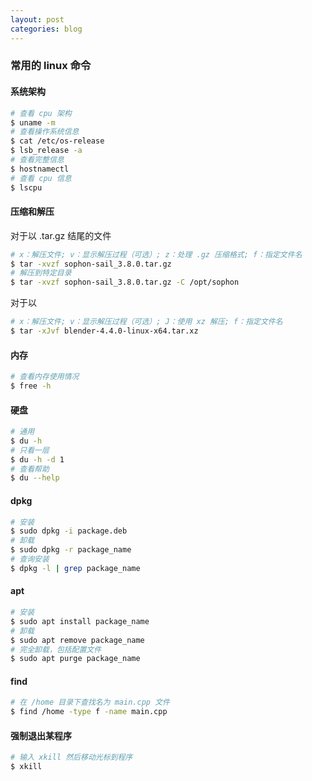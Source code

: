 ```yaml
---
layout: post
categories: blog
---
```


### 常用的 linux 命令

#### 系统架构

```bash
# 查看 cpu 架构
$ uname -m
# 查看操作系统信息
$ cat /etc/os-release
$ lsb_release -a
# 查看完整信息 
$ hostnamectl
# 查看 cpu 信息
$ lscpu
```

#### 压缩和解压

对于以 .tar.gz 结尾的文件

```bash
# x：解压文件; v：显示解压过程（可选）; z：处理 .gz 压缩格式; f：指定文件名
$ tar -xvzf sophon-sail_3.8.0.tar.gz
# 解压到特定目录
$ tar -xvzf sophon-sail_3.8.0.tar.gz -C /opt/sophon
```

对于以

```bash
# x：解压文件; v：显示解压过程（可选）; J：使用 xz 解压; f：指定文件名
$ tar -xJvf blender-4.4.0-linux-x64.tar.xz
```



#### 内存

```bash
# 查看内存使用情况
$ free -h
```

#### 硬盘

```bash
# 通用
$ du -h
# 只看一层
$ du -h -d 1
# 查看帮助
$ du --help
```

#### dpkg

```bash
# 安装
$ sudo dpkg -i package.deb
# 卸载
$ sudo dpkg -r package_name
# 查询安装
$ dpkg -l | grep package_name
```

#### apt

```bash
# 安装
$ sudo apt install package_name
# 卸载
$ sudo apt remove package_name
# 完全卸载，包括配置文件
$ sudo apt purge package_name
```

#### find

```bash
# 在 /home 目录下查找名为 main.cpp 文件
$ find /home -type f -name main.cpp
```

#### 强制退出某程序

```bash
# 输入 xkill 然后移动光标到程序
$ xkill
```

